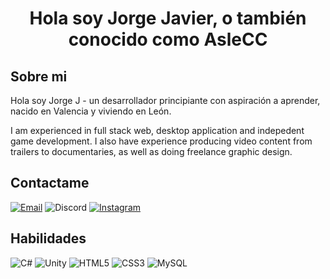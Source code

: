 <h1 align="center"> Hola soy <b>Jorge Javier</b>, o también conocido como <b>AsleCC</b></h1>

## Sobre mi

Hola soy Jorge J - un desarrollador principiante con aspiración a aprender, nacido en Valencia y viviendo en León. 

I am experienced in full stack web, desktop application and indepedent game development. I also have experience producing video content from trailers to documentaries, as well as doing freelance graphic design.

## Contactame

[![Email](https://img.shields.io/badge/-Email-c14438?style=flat&logo=Gmail&logoColor=white)](mailto:jorgejavier2001@gmail.com)
![Discord](https://img.shields.io/badge/AsleCC%237960-5965F1?style=flat&logo=Discord&logoColor=white)
[![Instagram](https://img.shields.io/badge/-Twitter-1D9BF0?style=flat&logo=Twitter&logoColor=white)](https://www.instagram.com/jorgeejav/)

## Habilidades
![C#](https://img.shields.io/badge/-C%23-903BA7?style=flat&logo=C-Sharp&logoColor=FFFFFF)
![Unity](https://img.shields.io/badge/-Unity-000000?style=flat&logo=Unity&logoColor=FFFFFF)
![HTML5](https://img.shields.io/badge/-HTML5-%23E44D27?style=flat-square&logo=html5&logoColor=FFFFFF)
![CSS3](https://img.shields.io/badge/-CSS3-%231572B6?style=flat-square&logo=css3&logoColor=FFFFFF)
![MySQL](https://img.shields.io/badge/-MySQL-4479A1?style=flat-square&logo=MySQL&logoColor=FFFFFF)
